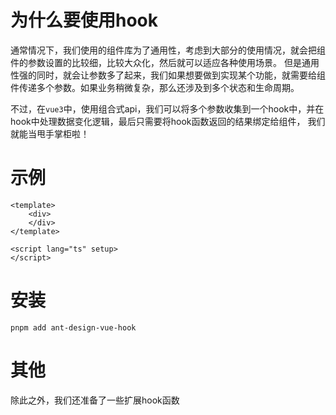 # 为什么要使用hook

通常情况下，我们使用的组件库为了通用性，考虑到大部分的使用情况，就会把组件的参数设置的比较细，比较大众化，然后就可以适应各种使用场景。
但是通用性强的同时，就会让参数多了起来，我们如果想要做到实现某个功能，就需要给组件传递多个参数。如果业务稍微复杂，那么还涉及到多个状态和生命周期。

不过，在`vue3`中，使用组合式api，我们可以将多个参数收集到一个hook中，并在hook中处理数据变化逻辑，最后只需要将hook函数返回的结果绑定给组件，
我们就能当甩手掌柜啦！


# 示例
```vue
<template>
    <div>
    </div>
</template>

<script lang="ts" setup>
</script>
```
# 安装

```base
pnpm add ant-design-vue-hook
```
# 其他

除此之外，我们还准备了一些扩展hook函数
